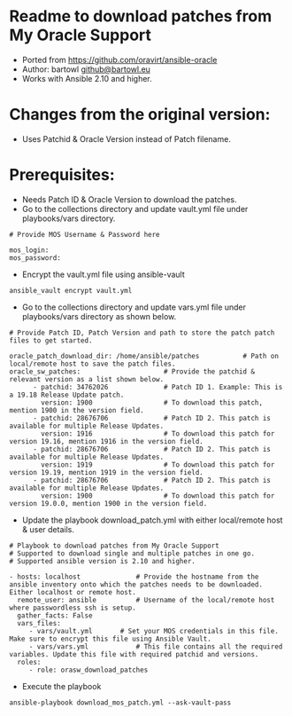 # Readme to download patches from My Oracle Support

- Ported from https://github.com/oravirt/ansible-oracle
- Author: bartowl <github@bartowl.eu>
- Works with Ansible 2.10 and higher.

# Changes from the original version:

- Uses Patchid & Oracle Version instead of Patch filename.

# Prerequisites:
- Needs Patch ID & Oracle Version to download the patches.
- Go to the collections directory and update vault.yml file under playbooks/vars directory.

```
# Provide MOS Username & Password here

mos_login:
mos_password:
```

- Encrypt the vault.yml file using ansible-vault

```
ansible_vault encrypt vault.yml
```
 
- Go to the collections directory and update vars.yml file under playbooks/vars directory as shown below. 
```
# Provide Patch ID, Patch Version and path to store the patch patch files to get started.

oracle_patch_download_dir: /home/ansible/patches           # Path on local/remote host to save the patch files.
oracle_sw_patches:                     # Provide the patchid & relevant version as a list shown below.
      - patchid: 34762026              # Patch ID 1. Example: This is a 19.18 Release Update patch.
        version: 1900                  # To download this patch, mention 1900 in the version field.
      - patchid: 28676706              # Patch ID 2. This patch is available for multiple Release Updates.
        version: 1916                  # To download this patch for version 19.16, mention 1916 in the version field.
      - patchid: 28676706              # Patch ID 2. This patch is available for multiple Release Updates.
        version: 1919                  # To download this patch for version 19.19, mention 1919 in the version field.
      - patchid: 28676706              # Patch ID 2. This patch is available for multiple Release Updates.
        version: 1900                  # To download this patch for version 19.0.0, mention 1900 in the version field.
```
- Update the playbook download_patch.yml with either local/remote host & user details.

```
# Playbook to download patches from My Oracle Support
# Supported to download single and multiple patches in one go.
# Supported ansible version is 2.10 and higher.

- hosts: localhost              # Provide the hostname from the ansible inventory onto which the patches needs to be downloaded. Either localhost or remote host.
  remote_user: ansible          # Username of the local/remote host where passwordless ssh is setup.
  gather_facts: False
  vars_files:
     - vars/vault.yml       # Set your MOS credentials in this file. Make sure to encrypt this file using Ansible Vault.
     - vars/vars.yml            # This file contains all the required variables. Update this file with required patchid and versions.
  roles:
     - role: orasw_download_patches
```

- Execute the playbook

```
ansible-playbook download_mos_patch.yml --ask-vault-pass
```
